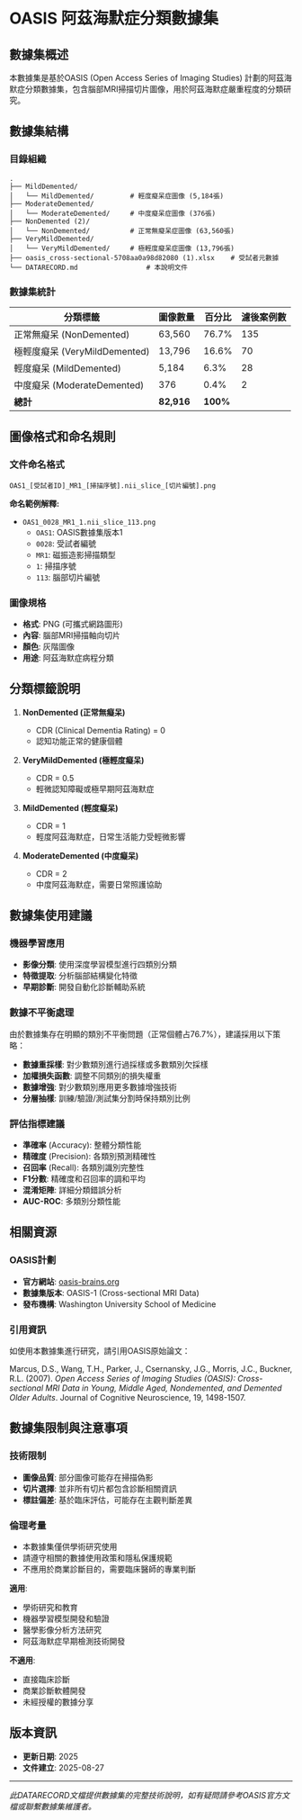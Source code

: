 # OASIS 阿茲海默症分類數據集

## 數據集概述

本數據集是基於OASIS (Open Access Series of Imaging Studies) 計劃的阿茲海默症分類數據集，包含腦部MRI掃描切片圖像，用於阿茲海默症嚴重程度的分類研究。

## 數據集結構

### 目錄組織
```
.
├── MildDemented/
│   └── MildDemented/         # 輕度癡呆症圖像 (5,184張)
├── ModerateDemented/
│   └── ModerateDemented/     # 中度癡呆症圖像 (376張)
├── NonDemented (2)/
│   └── NonDemented/          # 正常無癡呆症圖像 (63,560張)
├── VeryMildDemented/
│   └── VeryMildDemented/     # 極輕度癡呆症圖像 (13,796張)
├── oasis_cross-sectional-5708aa0a98d82080 (1).xlsx    # 受試者元數據
└── DATARECORD.md                 # 本說明文件
```

### 數據集統計

| 分類標籤 | 圖像數量 | 百分比 | 濾後案例數 |
|----------|---------|--------|--------|
| 正常無癡呆 (NonDemented) | 63,560 | 76.7% | 135 |
| 極輕度癡呆 (VeryMildDemented) | 13,796 | 16.6% | 70 |
| 輕度癡呆 (MildDemented) | 5,184 | 6.3% | 28 |
| 中度癡呆 (ModerateDemented) | 376 | 0.4% | 2 |
| **總計** | **82,916** | **100%** |

## 圖像格式和命名規則

### 文件命名格式
```
OAS1_[受試者ID]_MR1_[掃描序號].nii_slice_[切片編號].png
```

**命名範例解釋:**
- `OAS1_0028_MR1_1.nii_slice_113.png`
  - `OAS1`: OASIS數據集版本1
  - `0028`: 受試者編號
  - `MR1`: 磁振造影掃描類型
  - `1`: 掃描序號
  - `113`: 腦部切片編號

### 圖像規格
- **格式**: PNG (可攜式網路圖形)
- **內容**: 腦部MRI掃描軸向切片
- **顏色**: 灰階圖像
- **用途**: 阿茲海默症病程分類

## 分類標籤說明

1. **NonDemented (正常無癡呆)**
   - CDR (Clinical Dementia Rating) = 0
   - 認知功能正常的健康個體

2. **VeryMildDemented (極輕度癡呆)**
   - CDR = 0.5
   - 輕微認知障礙或極早期阿茲海默症

3. **MildDemented (輕度癡呆)**
   - CDR = 1
   - 輕度阿茲海默症，日常生活能力受輕微影響

4. **ModerateDemented (中度癡呆)**
   - CDR = 2
   - 中度阿茲海默症，需要日常照護協助

## 數據集使用建議

### 機器學習應用
- **影像分類**: 使用深度學習模型進行四類別分類
- **特徵提取**: 分析腦部結構變化特徵
- **早期診斷**: 開發自動化診斷輔助系統

### 數據不平衡處理
由於數據集存在明顯的類別不平衡問題（正常個體占76.7%），建議採用以下策略：
- **數據重採樣**: 對少數類別進行過採樣或多數類別欠採樣
- **加權損失函數**: 調整不同類別的損失權重
- **數據增強**: 對少數類別應用更多數據增強技術
- **分層抽樣**: 訓練/驗證/測試集分割時保持類別比例

### 評估指標建議
- **準確率** (Accuracy): 整體分類性能
- **精確度** (Precision): 各類別預測精確性
- **召回率** (Recall): 各類別識別完整性
- **F1分數**: 精確度和召回率的調和平均
- **混淆矩陣**: 詳細分類錯誤分析
- **AUC-ROC**: 多類別分類性能

## 相關資源

### OASIS計劃
- **官方網站**: [oasis-brains.org](https://oasis-brains.org/)
- **數據集版本**: OASIS-1 (Cross-sectional MRI Data)
- **發布機構**: Washington University School of Medicine

### 引用資訊
如使用本數據集進行研究，請引用OASIS原始論文：

Marcus, D.S., Wang, T.H., Parker, J., Csernansky, J.G., Morris, J.C., Buckner, R.L. (2007). 
*Open Access Series of Imaging Studies (OASIS): Cross-sectional MRI Data in Young, Middle Aged, Nondemented, and Demented Older Adults*. 
Journal of Cognitive Neuroscience, 19, 1498-1507.

## 數據集限制與注意事項

### 技術限制
- **圖像品質**: 部分圖像可能存在掃描偽影
- **切片選擇**: 並非所有切片都包含診斷相關資訊
- **標註偏差**: 基於臨床評估，可能存在主觀判斷差異

### 倫理考量
- 本數據集僅供學術研究使用
- 請遵守相關的數據使用政策和隱私保護規範
- 不應用於商業診斷目的，需要臨床醫師的專業判斷

**適用**:
- 學術研究和教育
- 機器學習模型開發和驗證
- 醫學影像分析方法研究
- 阿茲海默症早期檢測技術開發

**不適用**:
- 直接臨床診斷
- 商業診斷軟體開發
- 未經授權的數據分享

## 版本資訊
- **更新日期**: 2025
- **文件建立**: 2025-08-27

---
*此DATARECORD文檔提供數據集的完整技術說明，如有疑問請參考OASIS官方文檔或聯繫數據集維護者。*